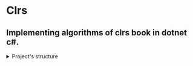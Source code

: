 # Clrs
## Implementing algorithms of clrs book in dotnet c#.

<details><summary>Project's structure</summary>
  <ul>
    <li>
      ![Red text](Clrs-Service)<br> A dotnet class library project contaning clrs book's algorihtms.<br>
    </li>
    <li>
      ![Red text]Clrs-Console<br> -> A dotnet console project to test for yourself.<br>
    </li>
    <li>
      ![Red text]Clrs-Test<br> -> A dotnet nunit project to write diffrent tests for the algorithms.<br>
    </li>
 </ul>
</details>
